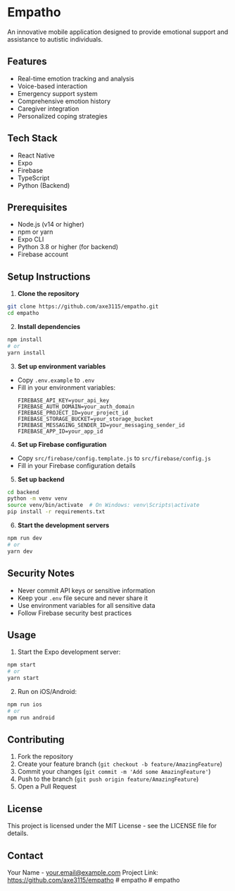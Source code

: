 # Empatho

An innovative mobile application designed to provide emotional support and assistance to autistic individuals.

## Features

- Real-time emotion tracking and analysis
- Voice-based interaction
- Emergency support system
- Comprehensive emotion history
- Caregiver integration
- Personalized coping strategies

## Tech Stack

- React Native
- Expo
- Firebase
- TypeScript
- Python (Backend)

## Prerequisites

- Node.js (v14 or higher)
- npm or yarn
- Expo CLI
- Python 3.8 or higher (for backend)
- Firebase account

## Setup Instructions

1. **Clone the repository**
```bash
git clone https://github.com/axe3115/empatho.git
cd empatho
```

2. **Install dependencies**
```bash
npm install
# or
yarn install
```

3. **Set up environment variables**
- Copy `.env.example` to `.env`
- Fill in your environment variables:
  ```
  FIREBASE_API_KEY=your_api_key
  FIREBASE_AUTH_DOMAIN=your_auth_domain
  FIREBASE_PROJECT_ID=your_project_id
  FIREBASE_STORAGE_BUCKET=your_storage_bucket
  FIREBASE_MESSAGING_SENDER_ID=your_messaging_sender_id
  FIREBASE_APP_ID=your_app_id
  ```

4. **Set up Firebase configuration**
- Copy `src/firebase/config.template.js` to `src/firebase/config.js`
- Fill in your Firebase configuration details

5. **Set up backend**
```bash
cd backend
python -m venv venv
source venv/bin/activate  # On Windows: venv\Scripts\activate
pip install -r requirements.txt
```

6. **Start the development servers**
```bash
npm run dev
# or
yarn dev
```

## Security Notes

- Never commit API keys or sensitive information
- Keep your `.env` file secure and never share it
- Use environment variables for all sensitive data
- Follow Firebase security best practices

## Usage

1. Start the Expo development server:
```bash
npm start
# or
yarn start
```

2. Run on iOS/Android:
```bash
npm run ios
# or
npm run android
```

## Contributing

1. Fork the repository
2. Create your feature branch (`git checkout -b feature/AmazingFeature`)
3. Commit your changes (`git commit -m 'Add some AmazingFeature'`)
4. Push to the branch (`git push origin feature/AmazingFeature`)
5. Open a Pull Request

## License

This project is licensed under the MIT License - see the LICENSE file for details.

## Contact

Your Name - your.email@example.com
Project Link: https://github.com/axe3115/empatho #   e m p a t h o 
 
 #   e m p a t h o 
 
 
